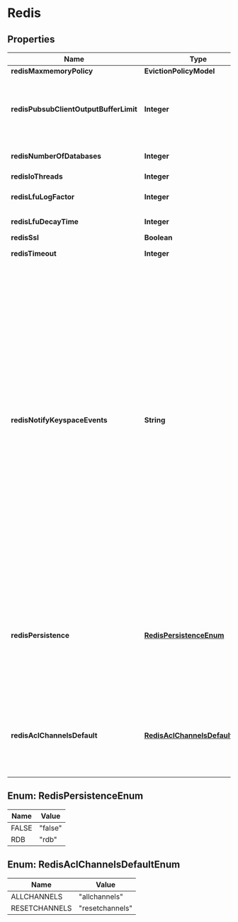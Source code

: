 

# Redis


## Properties

| Name | Type | Description | Notes |
|------------ | ------------- | ------------- | -------------|
|**redisMaxmemoryPolicy** | **EvictionPolicyModel** |  |  [optional] |
|**redisPubsubClientOutputBufferLimit** | **Integer** | Set output buffer limit for pub / sub clients in MB. The value is the hard limit, the soft limit is 1/4 of the hard limit. When setting the limit, be mindful of the available memory in the selected service plan. |  [optional] |
|**redisNumberOfDatabases** | **Integer** | Set number of redis databases. Changing this will cause a restart of redis service. |  [optional] |
|**redisIoThreads** | **Integer** | Redis IO thread count |  [optional] |
|**redisLfuLogFactor** | **Integer** | Counter logarithm factor for volatile-lfu and allkeys-lfu maxmemory-policies |  [optional] |
|**redisLfuDecayTime** | **Integer** | LFU maxmemory-policy counter decay time in minutes |  [optional] |
|**redisSsl** | **Boolean** | Require SSL to access Redis |  [optional] |
|**redisTimeout** | **Integer** | Redis idle connection timeout in seconds |  [optional] |
|**redisNotifyKeyspaceEvents** | **String** | Set notify-keyspace-events option. Requires at least &#x60;K&#x60; or &#x60;E&#x60; and accepts any combination of the following options. Setting the parameter to &#x60;\&quot;\&quot;&#x60; disables notifications. - &#x60;K&#x60; &amp;mdash; Keyspace events - &#x60;E&#x60; &amp;mdash; Keyevent events - &#x60;g&#x60; &amp;mdash; Generic commands (e.g. &#x60;DEL&#x60;, &#x60;EXPIRE&#x60;, &#x60;RENAME&#x60;, ...) - &#x60;$&#x60; &amp;mdash; String commands - &#x60;l&#x60; &amp;mdash; List commands - &#x60;s&#x60; &amp;mdash; Set commands - &#x60;h&#x60; &amp;mdash; Hash commands - &#x60;z&#x60; &amp;mdash; Sorted set commands - &#x60;t&#x60; &amp;mdash; Stream commands - &#x60;d&#x60; &amp;mdash; Module key type events - &#x60;x&#x60; &amp;mdash; Expired events - &#x60;e&#x60; &amp;mdash; Evicted events - &#x60;m&#x60; &amp;mdash; Key miss events - &#x60;n&#x60; &amp;mdash; New key events - &#x60;A&#x60; &amp;mdash; Alias for &#x60;\&quot;g$lshztxed\&quot;&#x60; |  [optional] |
|**redisPersistence** | [**RedisPersistenceEnum**](#RedisPersistenceEnum) | When persistence is &#39;rdb&#39;, Redis does RDB dumps each 10 minutes if any key is changed. Also RDB dumps are done according to backup schedule for backup purposes. When persistence is &#39;off&#39;, no RDB dumps and backups are done, so data can be lost at any moment if service is restarted for any reason, or if service is powered off. Also service can&#39;t be forked. |  [optional] |
|**redisAclChannelsDefault** | [**RedisAclChannelsDefaultEnum**](#RedisAclChannelsDefaultEnum) | Determines default pub/sub channels&#39; ACL for new users if ACL is not supplied. When this option is not defined, all_channels is assumed to keep backward compatibility. This option doesn&#39;t affect Redis configuration acl-pubsub-default. |  [optional] |



## Enum: RedisPersistenceEnum

| Name | Value |
|---- | -----|
| FALSE | &quot;false&quot; |
| RDB | &quot;rdb&quot; |



## Enum: RedisAclChannelsDefaultEnum

| Name | Value |
|---- | -----|
| ALLCHANNELS | &quot;allchannels&quot; |
| RESETCHANNELS | &quot;resetchannels&quot; |



